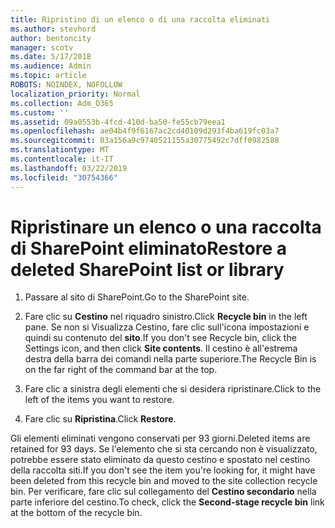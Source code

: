 ```yaml
---
title: Ripristino di un elenco o di una raccolta eliminati
ms.author: stevhord
author: bentoncity
manager: scotv
ms.date: 5/17/2018
ms.audience: Admin
ms.topic: article
ROBOTS: NOINDEX, NOFOLLOW
localization_priority: Normal
ms.collection: Adm_O365
ms.custom: ''
ms.assetid: 09a0553b-4fcd-410d-ba50-fe55cb79eea1
ms.openlocfilehash: ae04b4f9f6167ac2cd40109d293f4ba619fc03a7
ms.sourcegitcommit: 03a156a9c9740521155a30775492c7dff0982588
ms.translationtype: MT
ms.contentlocale: it-IT
ms.lasthandoff: 03/22/2019
ms.locfileid: "30754366"
---
```

# <a name="restore-a-deleted-sharepoint-list-or-library"></a><span data-ttu-id="93d3b-102">Ripristinare un elenco o una raccolta di SharePoint eliminato</span><span class="sxs-lookup"><span data-stu-id="93d3b-102">Restore a deleted SharePoint list or library</span></span>

1. <span data-ttu-id="93d3b-103">Passare al sito di SharePoint.</span><span class="sxs-lookup"><span data-stu-id="93d3b-103">Go to the SharePoint site.</span></span>
    
2. <span data-ttu-id="93d3b-104">Fare clic su **Cestino** nel riquadro sinistro.</span><span class="sxs-lookup"><span data-stu-id="93d3b-104">Click **Recycle bin** in the left pane.</span></span> <span data-ttu-id="93d3b-105">Se non si Visualizza Cestino, fare clic sull'icona impostazioni e quindi su contenuto del **sito**.</span><span class="sxs-lookup"><span data-stu-id="93d3b-105">If you don't see Recycle bin, click the Settings icon, and then click **Site contents**.</span></span> <span data-ttu-id="93d3b-106">Il cestino è all'estrema destra della barra dei comandi nella parte superiore.</span><span class="sxs-lookup"><span data-stu-id="93d3b-106">The Recycle Bin is on the far right of the command bar at the top.</span></span>
    
3. <span data-ttu-id="93d3b-107">Fare clic a sinistra degli elementi che si desidera ripristinare.</span><span class="sxs-lookup"><span data-stu-id="93d3b-107">Click to the left of the items you want to restore.</span></span>
    
4. <span data-ttu-id="93d3b-108">Fare clic su **Ripristina**.</span><span class="sxs-lookup"><span data-stu-id="93d3b-108">Click **Restore**.</span></span>
    
<span data-ttu-id="93d3b-109">Gli elementi eliminati vengono conservati per 93 giorni.</span><span class="sxs-lookup"><span data-stu-id="93d3b-109">Deleted items are retained for 93 days.</span></span> <span data-ttu-id="93d3b-110">Se l'elemento che si sta cercando non è visualizzato, potrebbe essere stato eliminato da questo cestino e spostato nel cestino della raccolta siti.</span><span class="sxs-lookup"><span data-stu-id="93d3b-110">If you don't see the item you're looking for, it might have been deleted from this recycle bin and moved to the site collection recycle bin.</span></span> <span data-ttu-id="93d3b-111">Per verificare, fare clic sul collegamento del **Cestino secondario** nella parte inferiore del cestino.</span><span class="sxs-lookup"><span data-stu-id="93d3b-111">To check, click the **Second-stage recycle bin** link at the bottom of the recycle bin.</span></span> 
  


